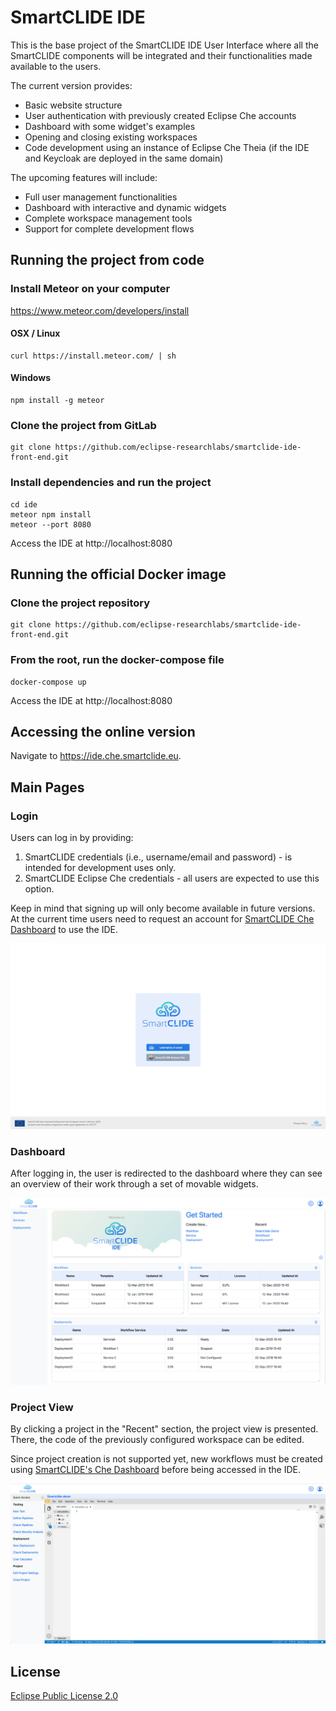 # SmartCLIDE IDE

This is the base project of the SmartCLIDE IDE User Interface where all the SmartCLIDE components will be integrated
and their functionalities made available to the users.

The current version provides:

- Basic website structure
- User authentication with previously created Eclipse Che accounts
- Dashboard with some widget's examples
- Opening and closing existing workspaces
- Code development using an instance of Eclipse Che Theia (if the IDE and Keycloak are deployed in the same domain)

The upcoming features will include:

- Full user management functionalities
- Dashboard with interactive and dynamic widgets
- Complete workspace management tools
- Support for complete development flows

## Running the project from code

### Install Meteor on your computer

https://www.meteor.com/developers/install

#### OSX / Linux
```shell
curl https://install.meteor.com/ | sh
```

#### Windows
```shell
npm install -g meteor
```

### Clone the project from GitLab 

```shell
git clone https://github.com/eclipse-researchlabs/smartclide-ide-front-end.git
```

### Install dependencies and run the project

```shell
cd ide
meteor npm install
meteor --port 8080
```

Access the IDE at http://localhost:8080

## Running the official Docker image

### Clone the project repository

```shell
git clone https://github.com/eclipse-researchlabs/smartclide-ide-front-end.git
```

### From the root, run the docker-compose file

```shell
docker-compose up
```

Access the IDE at http://localhost:8080

## Accessing the online version

Navigate to https://ide.che.smartclide.eu.

## Main Pages

### Login

Users can log in by providing:

1) SmartCLIDE credentials (i.e., username/email and password) - is intended for development uses only.
2) SmartCLIDE Eclipse Che credentials - all users are expected to use this option.

Keep in mind that signing up will only become available in future versions. At the current time users need to request an account for [SmartCLIDE Che Dashboard](http://che-smartclide-che.che.smartclide.eu/) to use the IDE.

![](public/assets/readme-pictures/Login.png)

### Dashboard

After logging in, the user is redirected to the dashboard where they can see an overview of their work through a set
of movable widgets.

![](public/assets/readme-pictures/Dashboard.png)

### Project View

By clicking a project in the "Recent" section, the project view is presented. There, the code of the previously
configured workspace can be edited.

Since project creation is not supported yet, new workflows must be created using
[SmartCLIDE's Che Dashboard](https://che-smartclide-che.che.smartclide.eu/dashboard/#/workspaces) before being accessed in the IDE.

![](public/assets/readme-pictures/Project.png)

## License
[Eclipse Public License 2.0](https://choosealicense.com/licenses/epl-2.0/)
